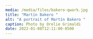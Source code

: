 ```yaml
---
media: /media/files/bakero-qwark.jpg
title: "Martín Bakero "
alt: "A portrait of Martín Bakero "
caption: Photo by Orelie Grimaldi
date: 2022-01-08T12:11:00-0500
---
```

